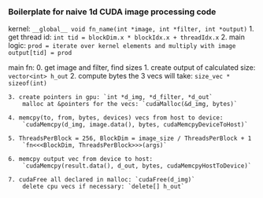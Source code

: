 ### Boilerplate for naive 1d CUDA image processing code

kernel: `__global__ void fn_name(int *image, int *filter, int *output)` 
    1. get thread id: `int tid = blockDim.x * blockIdx.x + threadIdx.x`
    2. main logic: 
        `prod = iterate over kernel elements and multiply with image`
        `output[tid] = prod` 


main fn:
    0. get image and filter, find sizes
    1. create output of calculated size: `vector<int> h_out`
    2. compute bytes the 3 vecs will take: `size_vec * sizeof(int)`

    3. create pointers in gpu: `int *d_img, *d_filter, *d_out`
        malloc at &pointers for the vecs: `cudaMalloc(&d_img, bytes)`

    4. memcpy(to, from, bytes, devices) vecs from host to device: 
        `cudaMemcpy(d_img, image.data(), bytes, cudaMemcpyDeviceToHost)`

    5. ThreadsPerBlock = 256, BlockDim = image_size / ThreadsPerBlock + 1
        `fn<<<BlockDim, ThreadsPerBlock>>>(args)`

    6. memcpy output vec from device to host: 
        `cudaMemcpy(result.data(), d_out, bytes, cudaMemcpyHostToDevice)`

    7. cudaFree all declared in malloc: `cudaFree(d_img)`
        delete cpu vecs if necessary: `delete[] h_out`